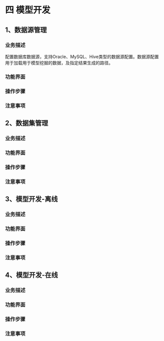 # 四   模型开发

## 1、数据源管理

### 业务描述

配置数据库数据源，支持Oracle、MySQL、Hive类型的数据源配置。数据源配置用于加载用于模型挖掘的数据，及指定结果生成的路径。

### 功能界面

### 操作步骤

### 注意事项

## 2、数据集管理

### 业务描述

### 功能界面

### 操作步骤

### 注意事项

## 3、模型开发-离线

### 业务描述

### 功能界面

### 操作步骤

### 注意事项

## 4、模型开发-在线

### 业务描述

### 功能界面

### 操作步骤

### 注意事项

### 



